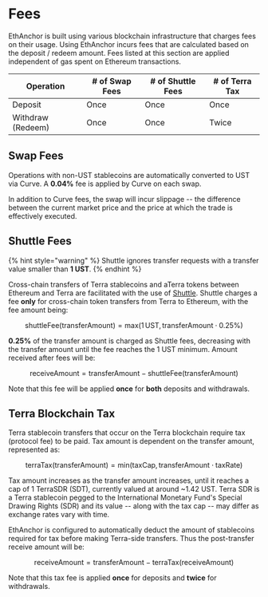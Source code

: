 # Fees

EthAnchor is built using various blockchain infrastructure that charges fees on their usage. Using EthAnchor incurs fees that are calculated based on the deposit / redeem amount. Fees listed at this section are applied independent of gas spent on Ethereum transactions.

| Operation         | # of Swap Fees | # of Shuttle Fees | # of Terra Tax |
| ----------------- | -------------- | ----------------- | -------------- |
| Deposit           | Once           | Once              | Once           |
| Withdraw (Redeem) | Once           | Once              | Twice          |

## Swap Fees

Operations with non-UST stablecoins are automatically converted to UST via Curve. A **0.04%** fee is applied by Curve on each swap.

In addition to Curve fees, the swap will incur slippage -- the difference between the current market price and the price at which the trade is effectively executed.

## Shuttle Fees

{% hint style="warning" %}
Shuttle ignores transfer requests with a transfer value smaller than **1 UST**.
{% endhint %}

Cross-chain transfers of Terra stablecoins and aTerra tokens between Ethereum and Terra are facilitated with the use of [Shuttle](https://github.com/terra-project/shuttle). Shuttle charges a fee **only** for cross-chain token transfers from Terra to Ethereum, with the fee amount being:&#x20;

$$
\text{shuttleFee(transferAmount)}=\text{max} (1\,\text{UST},\,\text{transferAmount} \cdot 0.25\% )
$$

**0.25%** of the transfer amount is charged as Shuttle fees, decreasing with the transfer amount until the fee reaches the 1 UST minimum. Amount received after fees will be:&#x20;

$$
\text{receiveAmount} = \text{transferAmount}-\text{shuttleFee}(\text{transferAmount})
$$

Note that this fee will be applied **once** for **both** deposits and withdrawals.

## Terra Blockchain Tax

Terra stablecoin transfers that occur on the Terra blockchain require tax (protocol fee) to be paid. Tax amount is dependent on the transfer amount, represented as:&#x20;

$$
\text{terraTax(transferAmount)} = {\text{min}(\text{taxCap}, \text{transferAmount}\cdot\text{taxRate})}
$$

Tax amount increases as the transfer amount increases, until it reaches a cap of 1 TerraSDR (SDT), currently valued at around \~1.42 UST. Terra SDR is a Terra stablecoin pegged to the International Monetary Fund's Special Drawing Rights (SDR) and its value -- along with the tax cap -- may differ as exchange rates vary with time.

EthAnchor is configured to automatically deduct the amount of stablecoins required for tax before making Terra-side transfers. Thus the post-transfer receive amount will be:&#x20;

$$
\text{receiveAmount} = \text{transferAmount} - \text{terraTax(receiveAmount)}
$$

Note that this tax fee is applied **once** for deposits and **twice** for withdrawals.
